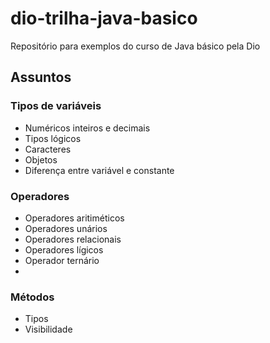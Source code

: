 # dio-trilha-java-basico
Repositório para exemplos do curso de Java básico pela Dio

## Assuntos

### Tipos de variáveis

- Numéricos inteiros e decimais
- Tipos lógicos
- Caracteres
- Objetos
- Diferença entre variável e constante

### Operadores

- Operadores aritiméticos
- Operadores unários
- Operadores relacionais 
- Operadores lígicos
- Operador ternário
- 
### Métodos

- Tipos
- Visibilidade